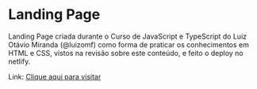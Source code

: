 # Landing Page

Landing Page criada durante o Curso de JavaScript e TypeScript do Luiz Otávio Miranda (@luizomf) como forma de praticar os conhecimentos em HTML e CSS, vistos na revisão sobre este conteúdo, e feito o deploy no netlify.

Link: [Clique aqui para visitar](https://landingpage-cursojs.netlify.app/)
